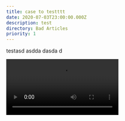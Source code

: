 ```yaml
---
title: case to testttt
date: 2020-07-03T23:00:00.000Z
description: test
directory: Bad Articles
priority: 1
---
```

testasd  asdda dasda d

<video controls>
      <source src="https://storage.cloud.google.com/census-worth-dev-assets/videos/my-video.mp4" type="video/mp4">
      TEST Your browser does not support the video tag.
    </video>
